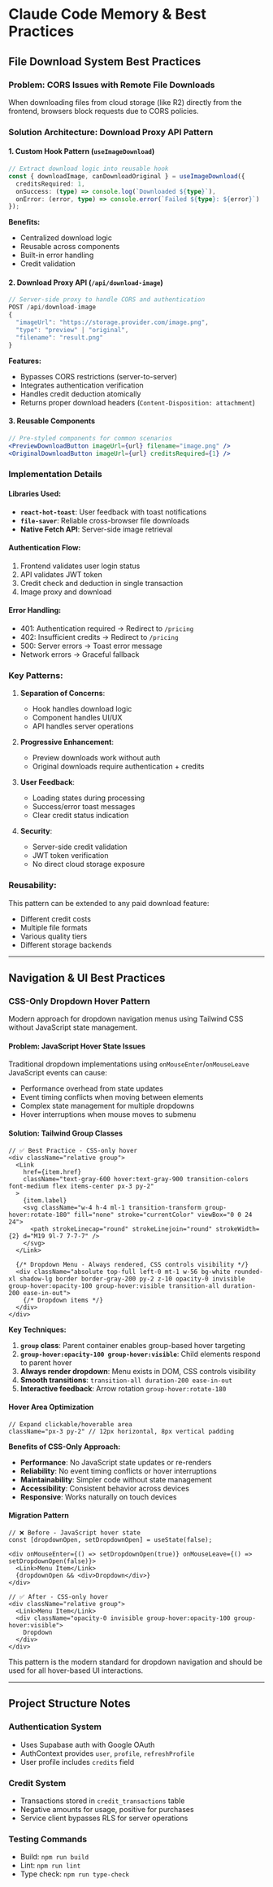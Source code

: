 # Claude Code Memory & Best Practices

## File Download System Best Practices

### Problem: CORS Issues with Remote File Downloads
When downloading files from cloud storage (like R2) directly from the frontend, browsers block requests due to CORS policies.

### Solution Architecture: Download Proxy API Pattern

#### 1. **Custom Hook Pattern (`useImageDownload`)**
```typescript
// Extract download logic into reusable hook
const { downloadImage, canDownloadOriginal } = useImageDownload({
  creditsRequired: 1,
  onSuccess: (type) => console.log(`Downloaded ${type}`),
  onError: (error, type) => console.error(`Failed ${type}: ${error}`)
});
```

**Benefits:**
- Centralized download logic
- Reusable across components
- Built-in error handling
- Credit validation

#### 2. **Download Proxy API (`/api/download-image`)**
```typescript
// Server-side proxy to handle CORS and authentication
POST /api/download-image
{
  "imageUrl": "https://storage.provider.com/image.png",
  "type": "preview" | "original", 
  "filename": "result.png"
}
```

**Features:**
- Bypasses CORS restrictions (server-to-server)
- Integrates authentication verification
- Handles credit deduction atomically
- Returns proper download headers (`Content-Disposition: attachment`)

#### 3. **Reusable Components**
```jsx
// Pre-styled components for common scenarios
<PreviewDownloadButton imageUrl={url} filename="image.png" />
<OriginalDownloadButton imageUrl={url} creditsRequired={1} />
```

### Implementation Details

#### Libraries Used:
- **`react-hot-toast`**: User feedback with toast notifications
- **`file-saver`**: Reliable cross-browser file downloads
- **Native Fetch API**: Server-side image retrieval

#### Authentication Flow:
1. Frontend validates user login status
2. API validates JWT token
3. Credit check and deduction in single transaction
4. Image proxy and download

#### Error Handling:
- 401: Authentication required → Redirect to `/pricing`
- 402: Insufficient credits → Redirect to `/pricing`  
- 500: Server errors → Toast error message
- Network errors → Graceful fallback

### Key Patterns:

1. **Separation of Concerns**: 
   - Hook handles download logic
   - Component handles UI/UX
   - API handles server operations

2. **Progressive Enhancement**:
   - Preview downloads work without auth
   - Original downloads require authentication + credits

3. **User Feedback**:
   - Loading states during processing
   - Success/error toast messages
   - Clear credit status indication

4. **Security**:
   - Server-side credit validation
   - JWT token verification
   - No direct cloud storage exposure

### Reusability:
This pattern can be extended to any paid download feature:
- Different credit costs
- Multiple file formats
- Various quality tiers
- Different storage backends

---

## Navigation & UI Best Practices

### CSS-Only Dropdown Hover Pattern
Modern approach for dropdown navigation menus using Tailwind CSS without JavaScript state management.

#### Problem: JavaScript Hover State Issues
Traditional dropdown implementations using `onMouseEnter`/`onMouseLeave` JavaScript events can cause:
- Performance overhead from state updates
- Event timing conflicts when moving between elements
- Complex state management for multiple dropdowns
- Hover interruptions when mouse moves to submenu

#### Solution: Tailwind Group Classes

```tsx
// ✅ Best Practice - CSS-only hover
<div className="relative group">
  <Link 
    href={item.href} 
    className="text-gray-600 hover:text-gray-900 transition-colors font-medium flex items-center px-3 py-2"
  >
    {item.label}
    <svg className="w-4 h-4 ml-1 transition-transform group-hover:rotate-180" fill="none" stroke="currentColor" viewBox="0 0 24 24">
      <path strokeLinecap="round" strokeLinejoin="round" strokeWidth={2} d="M19 9l-7 7-7-7" />
    </svg>
  </Link>
  
  {/* Dropdown Menu - Always rendered, CSS controls visibility */}
  <div className="absolute top-full left-0 mt-1 w-56 bg-white rounded-xl shadow-lg border border-gray-200 py-2 z-10 opacity-0 invisible group-hover:opacity-100 group-hover:visible transition-all duration-200 ease-in-out">
    {/* Dropdown items */}
  </div>
</div>
```

**Key Techniques:**
1. **`group` class**: Parent container enables group-based hover targeting
2. **`group-hover:opacity-100 group-hover:visible`**: Child elements respond to parent hover
3. **Always render dropdown**: Menu exists in DOM, CSS controls visibility
4. **Smooth transitions**: `transition-all duration-200 ease-in-out`
5. **Interactive feedback**: Arrow rotation `group-hover:rotate-180`

#### Hover Area Optimization

```tsx
// Expand clickable/hoverable area
className="px-3 py-2" // 12px horizontal, 8px vertical padding
```

**Benefits of CSS-Only Approach:**
- **Performance**: No JavaScript state updates or re-renders
- **Reliability**: No event timing conflicts or hover interruptions  
- **Maintainability**: Simpler code without state management
- **Accessibility**: Consistent behavior across devices
- **Responsive**: Works naturally on touch devices

#### Migration Pattern

```tsx
// ❌ Before - JavaScript hover state
const [dropdownOpen, setDropdownOpen] = useState(false);

<div onMouseEnter={() => setDropdownOpen(true)} onMouseLeave={() => setDropdownOpen(false)}>
  <Link>Menu Item</Link>
  {dropdownOpen && <div>Dropdown</div>}
</div>

// ✅ After - CSS-only hover
<div className="relative group">
  <Link>Menu Item</Link>
  <div className="opacity-0 invisible group-hover:opacity-100 group-hover:visible">
    Dropdown
  </div>
</div>
```

This pattern is the modern standard for dropdown navigation and should be used for all hover-based UI interactions.

---

## Project Structure Notes

### Authentication System
- Uses Supabase auth with Google OAuth
- AuthContext provides `user`, `profile`, `refreshProfile`
- User profile includes `credits` field

### Credit System
- Transactions stored in `credit_transactions` table
- Negative amounts for usage, positive for purchases
- Service client bypasses RLS for server operations

### Testing Commands
- Build: `npm run build`
- Lint: `npm run lint` 
- Type check: `npm run type-check`